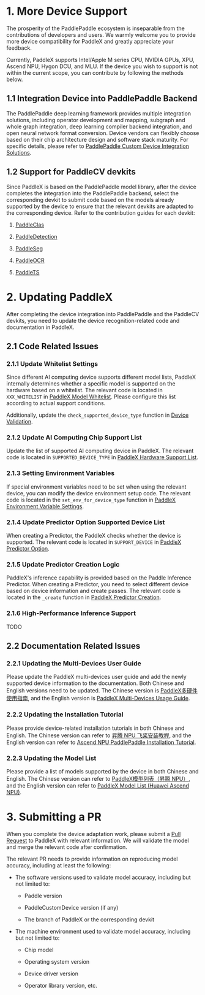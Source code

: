 # 1. More Device Support

The prosperity of the PaddlePaddle ecosystem is inseparable from the contributions of developers and users. We warmly welcome you to provide more device compatibility for PaddleX and greatly appreciate your feedback.

Currently, PaddleX supports Intel/Apple M series CPU, NVIDIA GPUs, XPU, Ascend NPU, Hygon DCU, and MLU. If the device you wish to support is not within the current scope, you can contribute by following the methods below.

## 1.1 Integration Device into PaddlePaddle Backend

The PaddlePaddle deep learning framework provides multiple integration solutions, including operator development and mapping, subgraph and whole graph integration, deep learning compiler backend integration, and open neural network format conversion. Device vendors can flexibly choose based on their chip architecture design and software stack maturity. For specific details, please refer to [PaddlePaddle Custom Device Integration Solutions](https://www.paddlepaddle.org.cn/documentation/docs/en/develop/dev_guides/custom_device_docs/index_en.html).

## 1.2 Support for PaddleCV devkits

Since PaddleX is based on the PaddlePaddle model library, after the device completes the integration into the PaddlePaddle backend, select the corresponding devkit to submit code based on the models already supported by the device to ensure that the relevant devkits are adapted to the corresponding device. Refer to the contribution guides for each devkit:

1. [PaddleClas](https://github.com/PaddlePaddle/PaddleClas/tree/develop)

2. [PaddleDetection](https://github.com/PaddlePaddle/PaddleDetection/tree/develop)

3. [PaddleSeg](https://github.com/PaddlePaddle/PaddleSeg/tree/develop)

4. [PaddleOCR](https://github.com/PaddlePaddle/PaddleOCR/tree/develop)

5. [PaddleTS](https://github.com/PaddlePaddle/PaddleTS/tree/main)

# 2. Updating PaddleX

After completing the device integration into PaddlePaddle and the PaddleCV devkits, you need to update the device recognition-related code and documentation in PaddleX.

## 2.1 Code Related Issues

### 2.1.1 Update Whitelist Settings

Since different AI computing device supports different model lists, PaddleX internally determines whether a specific model is supported on the hardware based on a whitelist. The relevant code is located in `XXX_WHITELIST` in [PaddleX Model Whitelist](../../paddlex/utils/custom_device_list.py). Please configure this list according to actual support conditions.

Additionally, update the `check_supported_device_type` function in [Device Validation](../../paddlex/utils/device.py).

### 2.1.2 Update AI Computing Chip Support List

Update the list of supported AI computing device in PaddleX. The relevant code is located in `SUPPORTED_DEVICE_TYPE` in [PaddleX Hardware Support List](../../paddlex/utils/device.py).

### 2.1.3 Setting Environment Variables

If special environment variables need to be set when using the relevant device, you can modify the device environment setup code. The relevant code is located in the `set_env_for_device_type` function in [PaddleX Environment Variable Settings](../../paddlex/utils/device.py).

### 2.1.4 Update Predictor Option Supported Device List

When creating a Predictor, the PaddleX checks whether the device is supported. The relevant code is located in `SUPPORT_DEVICE` in [PaddleX Predictor Option](../../paddlex/inference/utils/pp_option.py).

### 2.1.5 Update Predictor Creation Logic

PaddleX's inference capability is provided based on the Paddle Inference Predictor. When creating a Predictor, you need to select different device based on device information and create passes. The relevant code is located in the `_create` function in [PaddleX Predictor Creation](../../paddlex/inference/models/common/static_infer.py).

### 2.1.6 High-Performance Inference Support

TODO

## 2.2 Documentation Related Issues

### 2.2.1 Updating the Multi-Devices User Guide

Please update the PaddleX multi-devices user guide and add the newly supported device information to the documentation. Both Chinese and English versions need to be updated. The Chinese version is [PaddleX多硬件使用指南](./multi_devices_use_guide.md), and the English version is [PaddleX Multi-Devices Usage Guide](./multi_devices_use_guide.en.md).

### 2.2.2 Updating the Installation Tutorial

Please provide device-related installation tutorials in both Chinese and English. The Chinese version can refer to [昇腾 NPU 飞桨安装教程](./paddlepaddle_install_NPU.md), and the English version can refer to [Ascend NPU PaddlePaddle Installation Tutorial](./paddlepaddle_install_NPU.en.md).

### 2.2.3 Updating the Model List

Please provide a list of models supported by the device in both Chinese and English. The Chinese version can refer to [PaddleX模型列表（昇腾 NPU）](../support_list/model_list_npu.md), and the English version can refer to [PaddleX Model List (Huawei Ascend NPU)](../support_list/model_list_npu.en.md).

# 3. Submitting a PR

When you complete the device adaptation work, please submit a [Pull Request](https://github.com/PaddlePaddle/PaddleX/pulls) to PaddleX with relevant information. We will validate the model and merge the relevant code after confirmation.

The relevant PR needs to provide information on reproducing model accuracy, including at least the following:

* The software versions used to validate model accuracy, including but not limited to:

  * Paddle version

  * PaddleCustomDevice version (if any)

  * The branch of PaddleX or the corresponding devkit

* The machine environment used to validate model accuracy, including but not limited to:

  * Chip model

  * Operating system version

  * Device driver version

  * Operator library version, etc.
